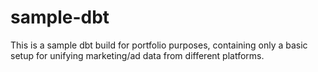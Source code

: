 # sample-dbt

This is a sample dbt build for portfolio purposes, containing only a basic setup for unifying marketing/ad data from different platforms.